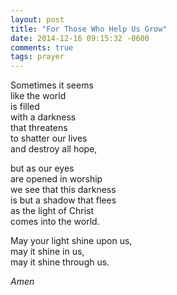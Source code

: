 ```yaml
---
layout: post
title: "For Those Who Help Us Grow"
date: 2014-12-16 09:15:32 -0600
comments: true
tags: prayer
---
```



Sometimes it seems  
like the world  
is filled  
with a darkness  
that threatens  
to shatter our lives  
and destroy all hope,

but as our eyes  
are opened in worship  
we see that this darkness  
is but a shadow that flees  
as the light of Christ  
comes into the world.

May your light shine upon us,  
may it shine in us,  
may it shine through us.

*Amen*

